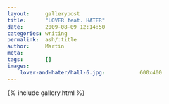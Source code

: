 ```yaml
---
layout:     gallerypost
title:      "LOVER feat. HATER"
date:       2009-08-09 12:14:50
categories: writing
permalink:  ash/:title
author:     Martin
meta:
tags:       []
images:
    lover-and-hater/hall-6.jpg:           600x400
---
```


{% include gallery.html %}
